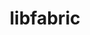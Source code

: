 ---
title: "libfabric"
layout: cache
categories: [package, develop-2024-01-07]
meta: {"versions": ["1.20.0"], "compilers": ["cce@=15.0.1", "gcc@=10.3.0", "gcc@=11.1.0", "gcc@=11.4.0", "gcc@=12.3.0", "gcc@=7.3.1", "gcc@=7.5.0", "gcc@=9.4.0", "oneapi@=2023.2.0"], "oss": ["amzn2", "rhel8", "sle_hpc15", "ubuntu18.04", "ubuntu20.04", "ubuntu22.04"], "platforms": ["linux"], "targets": ["aarch64", "neoverse_n1", "neoverse_v1", "ppc64le", "x86_64_v3", "x86_64_v4", "zen4"], "stacks": ["aws-isc", "aws-isc-aarch64", "build_systems", "data-vis-sdk", "e4s", "e4s-cray-rhel", "e4s-cray-sles", "e4s-neoverse_v1", "e4s-oneapi", "e4s-power", "e4s-rocm-external", "root", "tutorial"], "num_specs": 16, "num_specs_by_stack": {"root": 16, "aws-isc-aarch64": 4, "e4s-neoverse_v1": 1, "aws-isc": 2, "e4s-cray-rhel": 1, "e4s-cray-sles": 1, "build_systems": 1, "e4s-power": 1, "e4s": 1, "e4s-rocm-external": 1, "data-vis-sdk": 1, "e4s-oneapi": 1, "tutorial": 2}}
spec_details: [{"hash": "xoaofrrbqneifrbvt6qh3wbtxbq2bpxa", "compiler": "gcc@=7.3.1", "versions": ["1.20.0"], "os": "amzn2", "platform": "linux", "target": "aarch64", "variants": ["build_system=autotools", "~debug", "fabrics=efa,mrail,rxd,rxm,shm,sockets,tcp,udp,verbs", "~kdreg", "~uring"], "stacks": ["root", "aws-isc-aarch64"], "size": "-", "tarball": "https://binaries.spack.io/releases/develop-2024-01-07/build_cache/linux-amzn2-aarch64/gcc-7.3.1/libfabric-1.20.0/linux-amzn2-aarch64-gcc-7.3.1-libfabric-1.20.0-xoaofrrbqneifrbvt6qh3wbtxbq2bpxa.spack"}, {"hash": "qgo6q6ku5bk3ny3gxxg6lkpgaqsz4ois", "compiler": "gcc@=7.3.1", "versions": ["1.20.0"], "os": "amzn2", "platform": "linux", "target": "aarch64", "variants": ["build_system=autotools", "~debug", "fabrics=efa,mrail,rxd,rxm,shm,sockets,tcp,udp,verbs", "~kdreg", "~uring"], "stacks": ["root", "aws-isc-aarch64"], "size": "-", "tarball": "https://binaries.spack.io/releases/develop-2024-01-07/build_cache/linux-amzn2-aarch64/gcc-7.3.1/libfabric-1.20.0/linux-amzn2-aarch64-gcc-7.3.1-libfabric-1.20.0-qgo6q6ku5bk3ny3gxxg6lkpgaqsz4ois.spack"}, {"hash": "rqoallzrnp7r7usce4vc2sukrymxdzwk", "compiler": "gcc@=11.4.0", "versions": ["1.20.0"], "os": "ubuntu20.04", "platform": "linux", "target": "neoverse_v1", "variants": ["build_system=autotools", "~debug", "fabrics=rxm,sockets,tcp,udp", "~kdreg", "~uring"], "stacks": ["root", "e4s-neoverse_v1"], "size": "-", "tarball": "https://binaries.spack.io/releases/develop-2024-01-07/build_cache/linux-ubuntu20.04-neoverse_v1/gcc-11.4.0/libfabric-1.20.0/linux-ubuntu20.04-neoverse_v1-gcc-11.4.0-libfabric-1.20.0-rqoallzrnp7r7usce4vc2sukrymxdzwk.spack"}, {"hash": "plvq2zydjwxfjew4h55fhfc2mhljva52", "compiler": "gcc@=7.3.1", "versions": ["1.20.0"], "os": "amzn2", "platform": "linux", "target": "neoverse_n1", "variants": ["build_system=autotools", "~debug", "fabrics=efa,mrail,rxd,rxm,shm,sockets,tcp,udp,verbs", "~kdreg", "~uring"], "stacks": ["root", "aws-isc-aarch64"], "size": "-", "tarball": "https://binaries.spack.io/releases/develop-2024-01-07/build_cache/linux-amzn2-neoverse_n1/gcc-7.3.1/libfabric-1.20.0/linux-amzn2-neoverse_n1-gcc-7.3.1-libfabric-1.20.0-plvq2zydjwxfjew4h55fhfc2mhljva52.spack"}, {"hash": "2ur6lh6hccfau3il4d6nwsj34t3e6tnk", "compiler": "gcc@=7.3.1", "versions": ["1.20.0"], "os": "amzn2", "platform": "linux", "target": "neoverse_n1", "variants": ["build_system=autotools", "~debug", "fabrics=efa,mrail,rxd,rxm,shm,sockets,tcp,udp,verbs", "~kdreg", "~uring"], "stacks": ["root", "aws-isc-aarch64"], "size": "-", "tarball": "https://binaries.spack.io/releases/develop-2024-01-07/build_cache/linux-amzn2-neoverse_n1/gcc-7.3.1/libfabric-1.20.0/linux-amzn2-neoverse_n1-gcc-7.3.1-libfabric-1.20.0-2ur6lh6hccfau3il4d6nwsj34t3e6tnk.spack"}, {"hash": "dmpgt2d3w2nbax6l2nyr66nwhvz5kstv", "compiler": "gcc@=7.3.1", "versions": ["1.20.0"], "os": "amzn2", "platform": "linux", "target": "x86_64_v3", "variants": ["build_system=autotools", "~debug", "fabrics=efa,mrail,rxd,rxm,shm,sockets,tcp,udp,verbs", "~kdreg", "~uring"], "stacks": ["root", "aws-isc"], "size": "-", "tarball": "https://binaries.spack.io/releases/develop-2024-01-07/build_cache/linux-amzn2-x86_64_v3/gcc-7.3.1/libfabric-1.20.0/linux-amzn2-x86_64_v3-gcc-7.3.1-libfabric-1.20.0-dmpgt2d3w2nbax6l2nyr66nwhvz5kstv.spack"}, {"hash": "dyslrudlmsxjfxpigql6iavsipcifl43", "compiler": "gcc@=7.3.1", "versions": ["1.20.0"], "os": "amzn2", "platform": "linux", "target": "x86_64_v3", "variants": ["build_system=autotools", "~debug", "fabrics=efa,mrail,rxd,rxm,shm,sockets,tcp,udp,verbs", "~kdreg", "~uring"], "stacks": ["root", "aws-isc"], "size": "-", "tarball": "https://binaries.spack.io/releases/develop-2024-01-07/build_cache/linux-amzn2-x86_64_v3/gcc-7.3.1/libfabric-1.20.0/linux-amzn2-x86_64_v3-gcc-7.3.1-libfabric-1.20.0-dyslrudlmsxjfxpigql6iavsipcifl43.spack"}, {"hash": "vv2xkvf4nq6nkmp6ntqcdibl4sske4bo", "compiler": "cce@=15.0.1", "versions": ["1.20.0"], "os": "rhel8", "platform": "linux", "target": "zen4", "variants": ["build_system=autotools", "~debug", "fabrics=rxm,sockets,tcp,udp", "~kdreg", "~uring"], "stacks": ["root", "e4s-cray-rhel"], "size": "-", "tarball": "https://binaries.spack.io/releases/develop-2024-01-07/build_cache/linux-rhel8-zen4/cce-15.0.1/libfabric-1.20.0/linux-rhel8-zen4-cce-15.0.1-libfabric-1.20.0-vv2xkvf4nq6nkmp6ntqcdibl4sske4bo.spack"}, {"hash": "2n6y3t5z2zmee7vqf26ivrffhuhma3gu", "compiler": "gcc@=10.3.0", "versions": ["1.20.0"], "os": "sle_hpc15", "platform": "linux", "target": "x86_64_v4", "variants": ["build_system=autotools", "~debug", "fabrics=rxm,sockets,tcp,udp", "~kdreg", "~uring"], "stacks": ["e4s-cray-sles", "root"], "size": "-", "tarball": "https://binaries.spack.io/releases/develop-2024-01-07/build_cache/linux-sle_hpc15-x86_64_v4/gcc-10.3.0/libfabric-1.20.0/linux-sle_hpc15-x86_64_v4-gcc-10.3.0-libfabric-1.20.0-2n6y3t5z2zmee7vqf26ivrffhuhma3gu.spack"}, {"hash": "dbwhsipwatktnh3fh4qsjd6rcaavhf5e", "compiler": "gcc@=7.5.0", "versions": ["1.20.0"], "os": "ubuntu18.04", "platform": "linux", "target": "x86_64_v3", "variants": ["build_system=autotools", "~debug", "fabrics=sockets,tcp,udp", "~kdreg", "~uring"], "stacks": ["build_systems", "root"], "size": "-", "tarball": "https://binaries.spack.io/releases/develop-2024-01-07/build_cache/linux-ubuntu18.04-x86_64_v3/gcc-7.5.0/libfabric-1.20.0/linux-ubuntu18.04-x86_64_v3-gcc-7.5.0-libfabric-1.20.0-dbwhsipwatktnh3fh4qsjd6rcaavhf5e.spack"}, {"hash": "ys2numrvkxej6qy5tmgram7n7wmf24hv", "compiler": "gcc@=9.4.0", "versions": ["1.20.0"], "os": "ubuntu20.04", "platform": "linux", "target": "ppc64le", "variants": ["build_system=autotools", "~debug", "fabrics=rxm,sockets,tcp,udp", "~kdreg", "~uring"], "stacks": ["root", "e4s-power"], "size": "-", "tarball": "https://binaries.spack.io/releases/develop-2024-01-07/build_cache/linux-ubuntu20.04-ppc64le/gcc-9.4.0/libfabric-1.20.0/linux-ubuntu20.04-ppc64le-gcc-9.4.0-libfabric-1.20.0-ys2numrvkxej6qy5tmgram7n7wmf24hv.spack"}, {"hash": "7czjp22nyqjcn6xbnh4zkawmoeo7wecd", "compiler": "gcc@=11.4.0", "versions": ["1.20.0"], "os": "ubuntu20.04", "platform": "linux", "target": "x86_64_v3", "variants": ["build_system=autotools", "~debug", "fabrics=rxm,sockets,tcp,udp", "~kdreg", "~uring"], "stacks": ["e4s", "root", "e4s-rocm-external"], "size": "-", "tarball": "https://binaries.spack.io/releases/develop-2024-01-07/build_cache/linux-ubuntu20.04-x86_64_v3/gcc-11.4.0/libfabric-1.20.0/linux-ubuntu20.04-x86_64_v3-gcc-11.4.0-libfabric-1.20.0-7czjp22nyqjcn6xbnh4zkawmoeo7wecd.spack"}, {"hash": "waacm2vtmx6oqvdpbn3iwqe3s2n3r3vb", "compiler": "gcc@=11.1.0", "versions": ["1.20.0"], "os": "ubuntu20.04", "platform": "linux", "target": "x86_64_v3", "variants": ["build_system=autotools", "~debug", "fabrics=rxm,sockets,tcp,udp", "~kdreg", "~uring"], "stacks": ["root", "data-vis-sdk"], "size": "-", "tarball": "https://binaries.spack.io/releases/develop-2024-01-07/build_cache/linux-ubuntu20.04-x86_64_v3/gcc-11.1.0/libfabric-1.20.0/linux-ubuntu20.04-x86_64_v3-gcc-11.1.0-libfabric-1.20.0-waacm2vtmx6oqvdpbn3iwqe3s2n3r3vb.spack"}, {"hash": "42bgz56ulv26wbiyonizdfq4jatgv4gz", "compiler": "oneapi@=2023.2.0", "versions": ["1.20.0"], "os": "ubuntu20.04", "platform": "linux", "target": "x86_64_v3", "variants": ["build_system=autotools", "~debug", "fabrics=rxm,sockets,tcp,udp", "~kdreg", "~uring"], "stacks": ["e4s-oneapi", "root"], "size": "-", "tarball": "https://binaries.spack.io/releases/develop-2024-01-07/build_cache/linux-ubuntu20.04-x86_64_v3/oneapi-2023.2.0/libfabric-1.20.0/linux-ubuntu20.04-x86_64_v3-oneapi-2023.2.0-libfabric-1.20.0-42bgz56ulv26wbiyonizdfq4jatgv4gz.spack"}, {"hash": "mqmxxw3aq5wys4nfctlhlzalfmuqqqkm", "compiler": "gcc@=11.4.0", "versions": ["1.20.0"], "os": "ubuntu22.04", "platform": "linux", "target": "x86_64_v3", "variants": ["build_system=autotools", "~debug", "fabrics=sockets,tcp,udp", "~kdreg", "~uring"], "stacks": ["root", "tutorial"], "size": "-", "tarball": "https://binaries.spack.io/releases/develop-2024-01-07/build_cache/linux-ubuntu22.04-x86_64_v3/gcc-11.4.0/libfabric-1.20.0/linux-ubuntu22.04-x86_64_v3-gcc-11.4.0-libfabric-1.20.0-mqmxxw3aq5wys4nfctlhlzalfmuqqqkm.spack"}, {"hash": "vpfeezboieir327jkemopnb4k44bezaa", "compiler": "gcc@=12.3.0", "versions": ["1.20.0"], "os": "ubuntu22.04", "platform": "linux", "target": "x86_64_v3", "variants": ["build_system=autotools", "~debug", "fabrics=sockets,tcp,udp", "~kdreg", "~uring"], "stacks": ["root", "tutorial"], "size": "-", "tarball": "https://binaries.spack.io/releases/develop-2024-01-07/build_cache/linux-ubuntu22.04-x86_64_v3/gcc-12.3.0/libfabric-1.20.0/linux-ubuntu22.04-x86_64_v3-gcc-12.3.0-libfabric-1.20.0-vpfeezboieir327jkemopnb4k44bezaa.spack"}]
---